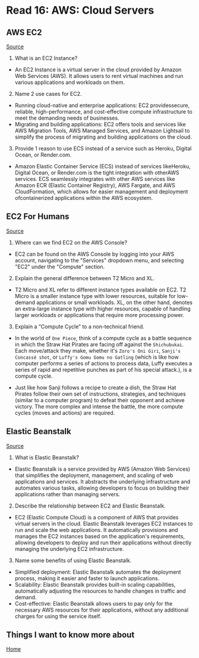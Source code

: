 # Read 16: AWS: Cloud Servers

## AWS EC2

[Source](https://aws.amazon.com/ec2/)

1. What is an EC2 Instance?

- An ​EC2 Instance is a virtual server in the cloud provided by ​Amazon Web Services (AWS). It allows users to rent ​virtual machines and run various applications and ​workloads on them.

2. Name 2 use cases for EC2.

- Running ​cloud-native and ​enterprise applications: EC2 provides ​secure, ​reliable, ​high-performance, and ​cost-effective compute infrastructure to meet the demanding needs of ​businesses.
- Migrating and building applications: EC2 offers ​tools and services like ​AWS Migration Tools, ​AWS Managed Services, and ​Amazon Lightsail to simplify the process of migrating and building applications on the cloud.

3. Provide 1 reason to use ECS instead of a service such as Heroku, Digital Ocean, or Render.com.

- Amazon Elastic Container Service (ECS) instead of services like ​Heroku, ​Digital Ocean, or ​Render.com is the tight ​integration with other ​AWS services. ECS seamlessly integrates with other AWS services like ​Amazon ECR (​Elastic Container Registry), ​AWS Fargate, and ​AWS CloudFormation, which allows for easier ​management and ​deployment of ​containerized applications within the ​AWS ecosystem.

## EC2 For Humans

[Source](https://www.youtube.com/watch?v=lZMkgOMYYIg)

1. Where can we find EC2 on the AWS Console?

- ​EC2 can be found on the ​AWS Console by logging into your ​AWS account, navigating to the "​Services" dropdown menu, and selecting "EC2" under the "​Compute" section.

2. Explain the general difference between T2 Micro and XL.

- T2 Micro and XL refer to different instance types available on EC2. T2 Micro is a smaller instance type with lower resources, suitable for low-demand applications or small workloads. XL, on the other hand, denotes an extra-large instance type with higher resources, capable of handling larger workloads or applications that require more processing power.

3. Explain a “Compute Cycle” to a non-technical friend.

- In the world of `One Piece`, think of a compute cycle as a battle sequence in which the Straw Hat Pirates are facing off against the `Shichubukai`. Each move/attack they make, whether it's `Zoro's Oni Giri`, `Sanji's Concassé shot`, or `Luffy's Gomu Gomu no Gatling` (which is like how computer performs a series of actions to process data, Luffy executes a series of rapid and repetitive punches as part of his special attack.), is a compute cycle.

- Just like how Sanji follows a recipe to create a dish, the Straw Hat Pirates follow their own set of instructions, strategies, and techniques (similar to a computer program) to defeat their opponent and achieve victory. The more complex and intense the battle, the more compute cycles (moves and actions) are required.

## Elastic Beanstalk

[Source](https://www.youtube.com/watch?v=SrwxAScdyT0)

1. What is Elastic Beanstalk?

- ​Elastic Beanstalk is a service provided by ​AWS (​Amazon Web Services) that simplifies the deployment, management, and scaling of web applications and services. It abstracts the underlying infrastructure and automates various tasks, allowing developers to focus on building their applications rather than managing servers.

2. Describe the relationship between EC2 and Elastic Beanstalk.

- ​EC2 (​Elastic Compute Cloud) is a component of AWS that provides virtual servers in the cloud. Elastic Beanstalk leverages EC2 instances to run and scale the web applications. It automatically provisions and manages the EC2 instances based on the application's requirements, allowing developers to deploy and run their applications without directly managing the underlying EC2 infrastructure.

3. Name some benefits of using Elastic Beanstalk.

- Simplified deployment: Elastic Beanstalk automates the deployment process, making it easier and faster to launch applications.
- Scalability: Elastic Beanstalk provides built-in scaling capabilities, automatically adjusting the resources to handle changes in traffic and demand.
- Cost-effective: Elastic Beanstalk allows users to pay only for the necessary AWS resources for their applications, without any additional charges for using the service itself.

## Things I want to know more about

[Home](https://sfpagalan.github.io/reading-notes/)